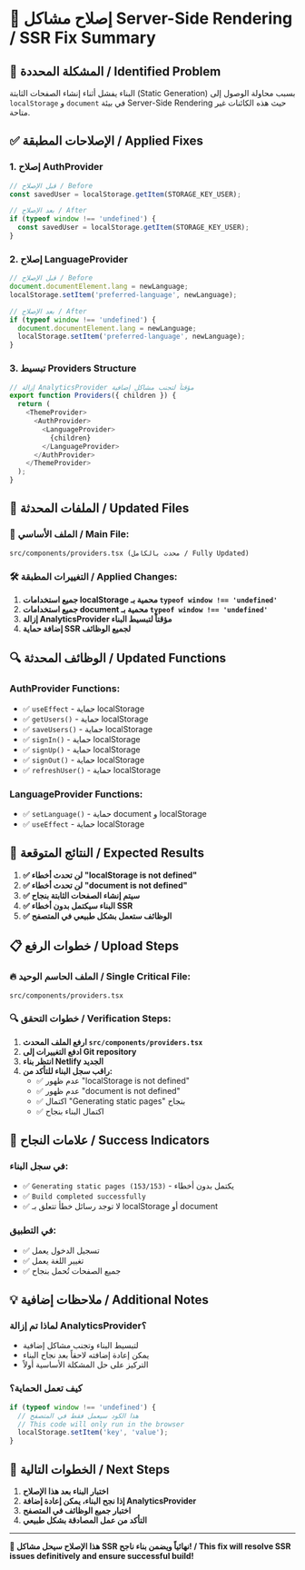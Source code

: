 # 🔧 إصلاح مشاكل Server-Side Rendering / SSR Fix Summary

## 🎯 المشكلة المحددة / Identified Problem

البناء يفشل أثناء إنشاء الصفحات الثابتة (Static Generation) بسبب محاولة الوصول إلى `localStorage` و `document` في بيئة Server-Side Rendering حيث هذه الكائنات غير متاحة.

## ✅ الإصلاحات المطبقة / Applied Fixes

### 1. **إصلاح AuthProvider**
```javascript
// قبل الإصلاح / Before
const savedUser = localStorage.getItem(STORAGE_KEY_USER);

// بعد الإصلاح / After  
if (typeof window !== 'undefined') {
  const savedUser = localStorage.getItem(STORAGE_KEY_USER);
}
```

### 2. **إصلاح LanguageProvider**
```javascript
// قبل الإصلاح / Before
document.documentElement.lang = newLanguage;
localStorage.setItem('preferred-language', newLanguage);

// بعد الإصلاح / After
if (typeof window !== 'undefined') {
  document.documentElement.lang = newLanguage;
  localStorage.setItem('preferred-language', newLanguage);
}
```

### 3. **تبسيط Providers Structure**
```javascript
// إزالة AnalyticsProvider مؤقتاً لتجنب مشاكل إضافية
export function Providers({ children }) {
  return (
    <ThemeProvider>
      <AuthProvider>
        <LanguageProvider>
          {children}
        </LanguageProvider>
      </AuthProvider>
    </ThemeProvider>
  );
}
```

## 📁 الملفات المحدثة / Updated Files

### 🔧 **الملف الأساسي / Main File:**
```
src/components/providers.tsx (محدث بالكامل / Fully Updated)
```

### 🛠️ **التغييرات المطبقة / Applied Changes:**

1. **جميع استخدامات localStorage محمية بـ `typeof window !== 'undefined'`**
2. **جميع استخدامات document محمية بـ `typeof window !== 'undefined'`**
3. **إزالة AnalyticsProvider مؤقتاً لتبسيط البناء**
4. **إضافة حماية SSR لجميع الوظائف**

## 🔍 الوظائف المحدثة / Updated Functions

### AuthProvider Functions:
- ✅ `useEffect` - حماية localStorage
- ✅ `getUsers()` - حماية localStorage  
- ✅ `saveUsers()` - حماية localStorage
- ✅ `signIn()` - حماية localStorage
- ✅ `signUp()` - حماية localStorage
- ✅ `signOut()` - حماية localStorage
- ✅ `refreshUser()` - حماية localStorage

### LanguageProvider Functions:
- ✅ `setLanguage()` - حماية document و localStorage
- ✅ `useEffect` - حماية localStorage

## 🚀 النتائج المتوقعة / Expected Results

1. **✅ لن تحدث أخطاء "localStorage is not defined"**
2. **✅ لن تحدث أخطاء "document is not defined"**  
3. **✅ سيتم إنشاء الصفحات الثابتة بنجاح**
4. **✅ البناء سيكتمل بدون أخطاء SSR**
5. **✅ الوظائف ستعمل بشكل طبيعي في المتصفح**

## 📋 خطوات الرفع / Upload Steps

### 🔥 **الملف الحاسم الوحيد / Single Critical File:**
```
src/components/providers.tsx
```

### 🔍 **خطوات التحقق / Verification Steps:**

1. **ارفع الملف المحدث `src/components/providers.tsx`**
2. **ادفع التغييرات إلى Git repository**
3. **انتظر بناء Netlify الجديد**
4. **راقب سجل البناء للتأكد من:**
   - ✅ عدم ظهور "localStorage is not defined"
   - ✅ عدم ظهور "document is not defined"
   - ✅ اكتمال "Generating static pages" بنجاح
   - ✅ اكتمال البناء بنجاح

## 🎯 علامات النجاح / Success Indicators

### في سجل البناء:
- ✅ `Generating static pages (153/153)` - يكتمل بدون أخطاء
- ✅ `Build completed successfully`
- ✅ لا توجد رسائل خطأ تتعلق بـ localStorage أو document

### في التطبيق:
- ✅ تسجيل الدخول يعمل
- ✅ تغيير اللغة يعمل  
- ✅ جميع الصفحات تُحمل بنجاح

## 💡 ملاحظات إضافية / Additional Notes

### لماذا تم إزالة AnalyticsProvider؟
- لتبسيط البناء وتجنب مشاكل إضافية
- يمكن إعادة إضافته لاحقاً بعد نجاح البناء
- التركيز على حل المشكلة الأساسية أولاً

### كيف تعمل الحماية؟
```javascript
if (typeof window !== 'undefined') {
  // هذا الكود سيعمل فقط في المتصفح
  // This code will only run in the browser
  localStorage.setItem('key', 'value');
}
```

## 🔄 الخطوات التالية / Next Steps

1. **اختبار البناء بعد هذا الإصلاح**
2. **إذا نجح البناء، يمكن إعادة إضافة AnalyticsProvider**
3. **اختبار جميع الوظائف في المتصفح**
4. **التأكد من عمل المصادقة بشكل طبيعي**

---

**🎯 هذا الإصلاح سيحل مشاكل SSR نهائياً ويضمن بناء ناجح! / This fix will resolve SSR issues definitively and ensure successful build!**
